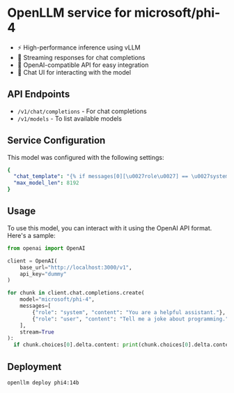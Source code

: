 # OpenLLM service for microsoft/phi-4

- ⚡ High-performance inference using vLLM
- 💬 Streaming responses for chat completions
- 🔄 OpenAI-compatible API for easy integration
- 🎨 Chat UI for interacting with the model

## API Endpoints

- `/v1/chat/completions` - For chat completions
- `/v1/models` - To list available models

## Service Configuration

This model was configured with the following settings:

```yaml
{
  "chat_template": "{% if messages[0][\u0027role\u0027] == \u0027system\u0027 %}\n    {% set offset = 1 %}\n{% else %}\n    {% set offset = 0 %}\n{% endif %}\n\n{% for message in messages %}\n    {% if (message[\u0027role\u0027] == \u0027user\u0027) != (loop.index0 % 2 == offset) %}\n        {{ raise_exception(\u0027Conversation roles must alternate user/assistant/user/assistant/...\u0027) }}\n    {% endif %}\n\n    {{ \u0027\u003c|\u0027 + message[\u0027role\u0027] + \u0027|\u003e\\n\u0027 + message[\u0027content\u0027].strip() + \u0027\u003c|end|\u003e\u0027 + \u0027\\n\u0027 }}\n\n    {% if loop.last and message[\u0027role\u0027] == \u0027user\u0027 and add_generation_prompt %}\n        {{ \u0027\u003c|assistant|\u003e\\n\u0027 }}\n    {% endif %}\n{% endfor %}\n",
  "max_model_len": 8192
}
```

## Usage

To use this model, you can interact with it using the OpenAI API format. Here's a sample:

```python
from openai import OpenAI

client = OpenAI(
    base_url="http://localhost:3000/v1",
    api_key="dummy"
)

for chunk in client.chat.completions.create(
    model="microsoft/phi-4",
    messages=[
        {"role": "system", "content": "You are a helpful assistant."},
        {"role": "user", "content": "Tell me a joke about programming."}
    ],
    stream=True
):
  if chunk.choices[0].delta.content: print(chunk.choices[0].delta.content, end="")
```

## Deployment

```bash
openllm deploy phi4:14b
```